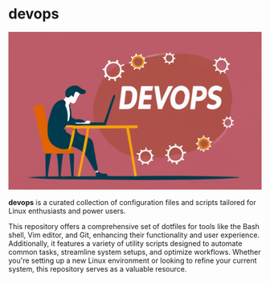 # devops

![devops](devops.jpeg)

**devops** is a curated collection of configuration files and scripts tailored for Linux enthusiasts and power users.

This repository offers a comprehensive set of dotfiles for tools like the Bash shell, Vim editor, and Git, enhancing their functionality and user experience. Additionally, it features a variety of utility scripts designed to automate common tasks, streamline system setups, and optimize workflows. Whether you're setting up a new Linux environment or looking to refine your current system, this repository serves as a valuable resource.

